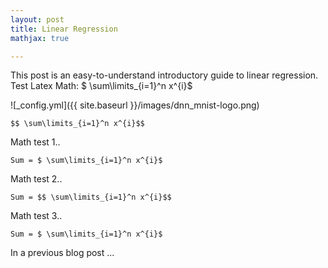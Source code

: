 ```yaml
---
layout: post
title: Linear Regression
mathjax: true

---
```


This post is an easy-to-understand introductory guide to linear regression. Test Latex Math: $ \sum\limits_{i=1}^n x^{i}$

![_config.yml]({{ site.baseurl }}/images/dnn_mnist-logo.png)

```
$$ \sum\limits_{i=1}^n x^{i}$$
```

Math test 1..

```
Sum = $ \sum\limits_{i=1}^n x^{i}$
```

Math test 2..

``
Sum = $$ \sum\limits_{i=1}^n x^{i}$$
``

Math test 3..

``
Sum = $ \sum\limits_{i=1}^n x^{i}$
``

In a previous blog post ... 
